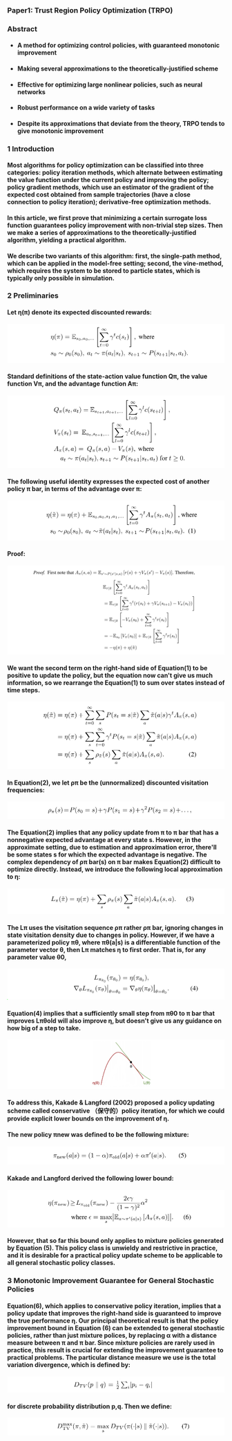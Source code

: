### Paper1: Trust Region Policy Optimization (TRPO)

### Abstract

- #### A method for optimizing control policies, with guaranteed monotonic improvement 


- #### Making several approximations to the theoretically-justified scheme


- #### Effective for optimizing large nonlinear policies, such as neural networks


- #### Robust performance on a wide variety of tasks


- #### Despite its approximations that deviate from the theory, TRPO tends to give monotonic improvement


### 1 Introduction

#### Most algorithms for policy optimization can be classified into three categories: policy iteration methods, which alternate between estimating the value function under the current policy and improving the policy; policy gradient methods, which use an estimator of the gradient of the expected cost obtained from sample trajectories (have a close connection to policy iteration); derivative-free optimization methods. 

#### In this article, we first prove that minimizing a certain surrogate loss function guarantees policy improvement with non-trivial step sizes. Then we make a series of approximations to the theoretically-justified algorithm, yielding a practical algorithm.

#### We describe two variants of this algorithm: first, the single-path method, which can be applied in the model-free setting; second, the vine-method, which requires the system to be stored to particle states, which is typically only possible in simulation. 

### 2 Preliminaries

#### Let η(π) denote its expected discounted rewards:

<p align="center">
<img src="/images/250.png"><br/>
</p>

#### Standard definitions of the state-action value function Qπ, the value function Vπ, and the advantage function Aπ:

<p align="center">
<img src="/images/251.png"><br/>
</p>

#### The following useful identity expresses the expected cost of another policy π bar, in terms of the advantage over π:

<p align="center">
<img src="/images/252.png"><br/>
</p>

#### Proof:

<p align="center">
<img src="/images/253.png"><br/>
</p>

#### We want the second term on the right-hand side of Equation(1) to be positive to update the policy, but the equation now can't give us much information, so we rearrange the Equation(1) to sum over states instead of time steps.

<p align="center">
<img src="/images/254.png"><br/>
</p>

#### In Equation(2), we let ρπ be the (unnormalized) discounted visitation frequencies:

<p align="center">
<img src="/images/255.png"><br/>
</p>

#### The Equation(2) implies that any policy update from π to π bar that has a nonnegative expected advantage at every state s. However, in the approximate setting, due to estimation and approximation error, there'll be some states s for which the expected advantage is negative. The complex dependency of ρπ bar(s) on π bar makes Equation(2) difficult to optimize directly. Instead, we introduce the following local approximation to η:

<p align="center">
<img src="/images/256.png"><br/>
</p>

#### The Lπ uses the visitation sequence ρπ rather ρπ bar, ignoring changes in state visitation density due to changes in policy. However, if we have a parameterized policy πθ, where πθ(a|s) is a differentiable function of the parameter vector θ, then Lπ matches η to first order. That is, for any parameter value θ0,

<p align="center">
<img src="/images/257.png"><br/>
</p>

#### Equation(4) implies that a sufficiently small step from πθ0 to π bar that improves Lπθold will also improve η, but doesn't give us any guidance on how big of a step to take.  

<p align="center">
<img src="/images/258.png"><br/>
</p>

#### To address this, Kakade & Langford (2002) proposed a policy updating scheme called conservative （保守的）policy iteration, for which we could provide explicit lower bounds on the improvement of η. 

#### The new policy πnew was defined to be the following mixture:

<p align="center">
<img src="/images/259.png"><br/>
</p>

#### Kakade and Langford derived the following lower bound:

<p align="center">
<img src="/images/260.png"><br/>
</p>

#### However, that so far this bound only applies to mixture policies generated by Equation (5). This policy class is unwieldy and restrictive in practice, and it is desirable for a practical policy update scheme to be applicable to all general stochastic policy classes.

### 3 Monotonic Improvement Guarantee for General Stochastic Policies

#### Equation(6), which applies to conservative policy iteration, implies that a policy update that improves the right-hand side is guaranteed to improve the true performance η. Our principal theoretical result is that the policy improvement bound in Equation (6) can be extended to general stochastic policies, rather than just mixture polices, by replacing α with a distance measure between π and π bar.  Since mixture policies are rarely used in practice, this result is crucial for extending the improvement guarantee to practical problems. The particular distance measure we use is the total variation divergence, which is defined by:

<p align="center">
<img src="/images/261.png"><br/>
</p>

#### for discrete probability distribution p,q. Then we define:

<p align="center">
<img src="/images/262.png"><br/>
</p>

